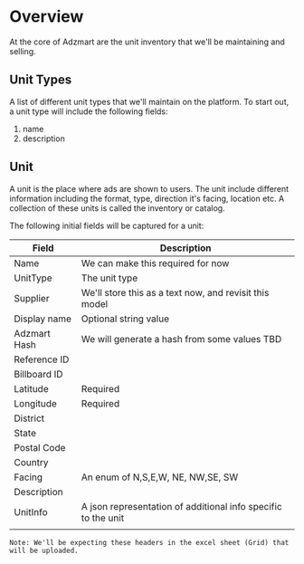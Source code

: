 # Overview
At the core of Adzmart are the unit inventory that we'll be maintaining and selling. 

## Unit Types
A list of different unit types that we'll maintain on the platform. To start out, a unit type will include the following fields:
1. name
2. description


## Unit
A unit is the place where ads are shown to users. The unit include different information including the format, type, direction it's facing, location etc.
A collection of these units is called the inventory or catalog.

The following initial fields will be captured for a unit:

| Field        | Description                                                   |
| ------------ | ------------------------------------------------------------- |
| Name         | We can make this required for now                             |
| UnitType     | The unit type                                                 |
| Supplier     | We'll store this as a text now, and revisit this model        |
| Display name | Optional string value                                         |
| Adzmart Hash | We will generate a hash from some values TBD                  |
| Reference ID |                                                               |
| Billboard ID |                                                               |
| Latitude     | Required                                                      |
| Longitude    | Required                                                      |
| District     |                                                               |
| State        |                                                               |
| Postal Code  |                                                               |
| Country      |                                                               |
| Facing       | An enum of N,S,E,W, NE, NW,SE, SW                             |
| Description  |                                                               |
| UnitInfo     | A json representation of additional info specific to the unit |
|              |                                                               |

```
Note: We'll be expecting these headers in the excel sheet (Grid) that will be uploaded.
```
